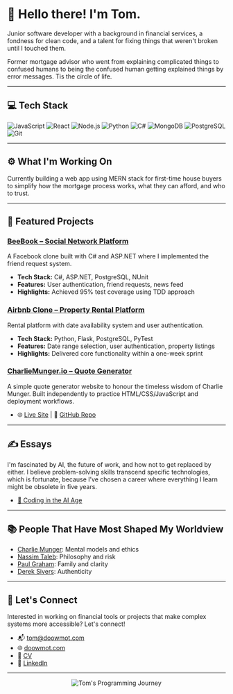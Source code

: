 # 👋 Hello there! I'm Tom.

Junior software developer with a background in financial services, a fondness for clean code, and a talent for fixing things that weren't broken until I touched them.

Former mortgage advisor who went from explaining complicated things to confused humans to being the confused human getting explained things by error messages. Tis the circle of life.

---

## 💻 Tech Stack

![JavaScript](https://img.shields.io/badge/-JavaScript-F7DF1E?style=flat-square&logo=javascript&logoColor=black)
![React](https://img.shields.io/badge/-React-61DAFB?style=flat-square&logo=react&logoColor=black)
![Node.js](https://img.shields.io/badge/-Node.js-339933?style=flat-square&logo=nodedotjs&logoColor=white)
![Python](https://img.shields.io/badge/-Python-3776AB?style=flat-square&logo=python&logoColor=white)
![C#](https://img.shields.io/badge/-C%23-239120?style=flat-square&logo=csharp&logoColor=white)
![MongoDB](https://img.shields.io/badge/-MongoDB-47A248?style=flat-square&logo=mongodb&logoColor=white)
![PostgreSQL](https://img.shields.io/badge/-PostgreSQL-336791?style=flat-square&logo=postgresql&logoColor=white)
![Git](https://img.shields.io/badge/-Git-F05032?style=flat-square&logo=git&logoColor=white)

---

## ⚙️ What I'm Working On

Currently building a web app using MERN stack for first-time house buyers to simplify how the mortgage process works, what they can afford, and who to trust.

---

## 🚀 Featured Projects

### [BeeBook – Social Network Platform](https://github.com/doowmot/beebook)
A Facebook clone built with C# and ASP.NET where I implemented the friend request system.
- **Tech Stack:** C#, ASP.NET, PostgreSQL, NUnit
- **Features:** User authentication, friend requests, news feed
- **Highlights:** Achieved 95% test coverage using TDD approach

### [Airbnb Clone – Property Rental Platform](https://github.com/doowmot/airbnb-clone)
Rental platform with date availability system and user authentication.
- **Tech Stack:** Python, Flask, PostgreSQL, PyTest
- **Features:** Date range selection, user authentication, property listings
- **Highlights:** Delivered core functionality within a one-week sprint

### [CharlieMunger.io – Quote Generator](https://www.charliemunger.io)
A simple quote generator website to honour the timeless wisdom of Charlie Munger. Built independently to practice HTML/CSS/JavaScript and deployment workflows.  
- 🌐 [Live Site](https://www.charliemunger.io) |  📂 [GitHub Repo](https://github.com/doowmot/charlie-munger-quote-generator)

---

## ✍️ Essays

I'm fascinated by AI, the future of work, and how not to get replaced by either. I believe problem-solving skills transcend specific technologies, which is fortunate, because I’ve chosen a career where everything I learn might be obsolete in five years.
- [📘 Coding in the AI Age](https://doowmot.com/ai)  


---

## 📚 People That Have Most Shaped My Worldview

- [Charlie Munger](https://www.goodreads.com/author/show/236437.Charles_T_Munger): Mental models and ethics
- [Nassim Taleb](https://www.goodreads.com/author/show/21559.Nassim_Nicholas_Taleb): Philosophy and risk
- [Paul Graham](https://www.paulgraham.com/articles.html): Family and clarity
- [Derek Sivers](https://www.goodreads.com/author/show/2766361.Derek_Sivers): Authenticity

---

## 🛜 Let's Connect

Interested in working on financial tools or projects that make complex systems more accessible? Let's connect!

- 📬 tom@doowmot.com
- 🌐 [doowmot.com](https://www.doowmot.com)
- 📄 [CV](https://doowmot.com/cv.pdf)  
- 📎 [LinkedIn](https://www.linkedin.com/in/doowmot)

---

<p align="center">
  <img src="https://pbs.twimg.com/media/BoUn8iUIgAAq-CU.png" alt="Tom's Programming Journey"/>
</p>
